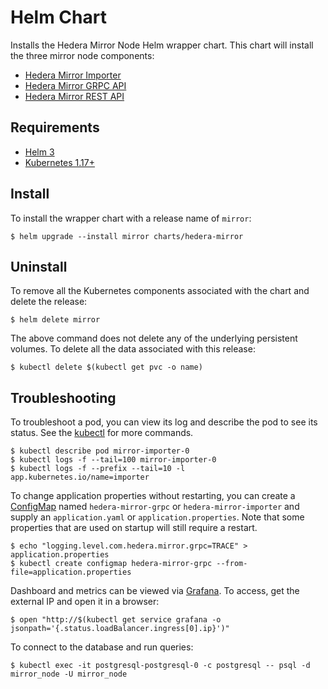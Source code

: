 # Helm Chart

Installs the Hedera Mirror Node Helm wrapper chart. This chart will install the three mirror node components:

- [Hedera Mirror Importer](hedera-mirror-importer)
- [Hedera Mirror GRPC API](hedera-mirror-importer)
- [Hedera Mirror REST API](hedera-mirror-importer)

## Requirements

- [Helm 3](https://helm.sh)
- [Kubernetes 1.17+](https://kubernetes.io)

## Install

To install the wrapper chart with a release name of `mirror`:

```shell script
$ helm upgrade --install mirror charts/hedera-mirror
```

## Uninstall

To remove all the Kubernetes components associated with the chart and delete the release:

```shell script
$ helm delete mirror
```

The above command does not delete any of the underlying persistent volumes. To delete all the data associated with this release:

```shell script
$ kubectl delete $(kubectl get pvc -o name)
```

## Troubleshooting

To troubleshoot a pod, you can view its log and describe the pod to see its status. See the [kubectl](https://kubernetes.io/docs/reference/kubectl/overview/) for more commands.

```shell script
$ kubectl describe pod mirror-importer-0
$ kubectl logs -f --tail=100 mirror-importer-0
$ kubectl logs -f --prefix --tail=10 -l app.kubernetes.io/name=importer
```

To change application properties without restarting, you can create a [ConfigMap](https://kubernetes.io/docs/tasks/configure-pod-container/configure-pod-configmap/#create-configmaps-from-files) named `hedera-mirror-grpc` or `hedera-mirror-importer` and supply an `application.yaml` or `application.properties`. Note that some properties that are used on startup will still require a restart.

```shell script
$ echo "logging.level.com.hedera.mirror.grpc=TRACE" > application.properties
$ kubectl create configmap hedera-mirror-grpc --from-file=application.properties
```

Dashboard and metrics can be viewed via [Grafana](https://grafana.com). To access, get the external IP and open it in a browser:

```shell script
$ open "http://$(kubectl get service grafana -o jsonpath='{.status.loadBalancer.ingress[0].ip}')"
```

To connect to the database and run queries:

```shell script
$ kubectl exec -it postgresql-postgresql-0 -c postgresql -- psql -d mirror_node -U mirror_node
```
